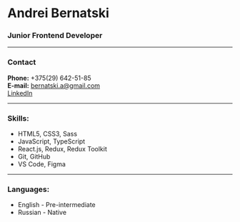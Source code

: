 # Andrei Bernatski
### Junior Frontend Developer

---

### Contact
**Phone:** +375(29) 642-51-85<br>
**E-mail:** bernatski.a@gmail.com<br>
[LinkedIn](linkedin.com/in/iandyone)<br>

---

### Skills:

- HTML5, CSS3, Sass
- JavaScript, TypeScript
- React.js, Redux, Redux Toolkit
- Git, GitHub
- VS Code, Figma

---

### Languages:

- English \- Pre-intermediate
- Russian \- Native